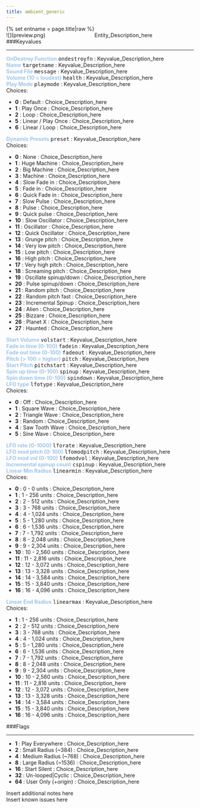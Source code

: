 ```yaml
---
title: ambient_generic
---
```

<div>{% set entname = page.title|raw %}</div>
<div class="container previewimg">
<div class="columns">
<div class="imagepadding column col-auto" markdown="1">![](preview.png)</div>
<div class="column">Entity_Description_here</div>
</div>
</div>
###Keyvalues
<hr>
<div class="entityentry" markdown="1">
<span style="color:#9fc5e8;"><b>OnDestroy Function</b></span> <kbd  class="tooltip" data-tooltip="string">ondestroyfn</kbd> :
Keyvalue_Description_here
</div>
<div class="entityentry" markdown="1">
<span style="color:#9fc5e8;"><b>Name</b></span> <kbd  class="tooltip" data-tooltip="target_source">targetname</kbd> :
Keyvalue_Description_here
</div>
<div class="entityentry" markdown="1">
<span style="color:#9fc5e8;"><b>Sound File</b></span> <kbd  class="tooltip" data-tooltip="sound">message</kbd> :
Keyvalue_Description_here
</div>
<div class="entityentry" markdown="1">
<span style="color:#9fc5e8;"><b>Volume (10 = loudest)</b></span> <kbd  class="tooltip" data-tooltip="integer">health</kbd> :
Keyvalue_Description_here
</div>
<div class="entityentry" markdown="1">
<span style="color:#9fc5e8;"><b>Play Mode</b></span> <kbd  class="tooltip" data-tooltip="choices">playmode</kbd> :
Keyvalue_Description_here
<div class="accordion">
<input type="checkbox" id="accordion-1" name="accordion-checkbox" hidden>
<label class="accordion-header" for="accordion-1">
<i class="icon icon-arrow-right mr-1"></i>
Choices:
</label>
<div class="accordion-body">
<ul>
<li><b>0</b> : Default : Choice_Description_here</li>
<li><b>1</b> : Play Once : Choice_Description_here</li>
<li><b>2</b> : Loop : Choice_Description_here</li>
<li><b>5</b> : Linear / Play Once : Choice_Description_here</li>
<li><b>6</b> : Linear / Loop : Choice_Description_here</li>
</ul>
</div>
</div>
</div>
<div class="entityentry" markdown="1">
<span style="color:#9fc5e8;"><b>Dynamic Presets</b></span> <kbd  class="tooltip" data-tooltip="choices">preset</kbd> :
Keyvalue_Description_here
<div class="accordion">
<input type="checkbox" id="accordion-2" name="accordion-checkbox" hidden>
<label class="accordion-header" for="accordion-2">
<i class="icon icon-arrow-right mr-1"></i>
Choices:
</label>
<div class="accordion-body">
<ul>
<li><b>0</b> : None : Choice_Description_here</li>
<li><b>1</b> : Huge Machine : Choice_Description_here</li>
<li><b>2</b> : Big Machine : Choice_Description_here</li>
<li><b>3</b> : Machine : Choice_Description_here</li>
<li><b>4</b> : Slow Fade in : Choice_Description_here</li>
<li><b>5</b> : Fade in : Choice_Description_here</li>
<li><b>6</b> : Quick Fade in : Choice_Description_here</li>
<li><b>7</b> : Slow Pulse : Choice_Description_here</li>
<li><b>8</b> : Pulse : Choice_Description_here</li>
<li><b>9</b> : Quick pulse : Choice_Description_here</li>
<li><b>10</b> : Slow Oscillator : Choice_Description_here</li>
<li><b>11</b> : Oscillator : Choice_Description_here</li>
<li><b>12</b> : Quick Oscillator : Choice_Description_here</li>
<li><b>13</b> : Grunge pitch : Choice_Description_here</li>
<li><b>14</b> : Very low pitch : Choice_Description_here</li>
<li><b>15</b> : Low pitch : Choice_Description_here</li>
<li><b>16</b> : High pitch : Choice_Description_here</li>
<li><b>17</b> : Very high pitch : Choice_Description_here</li>
<li><b>18</b> : Screaming pitch : Choice_Description_here</li>
<li><b>19</b> : Oscillate spinup/down : Choice_Description_here</li>
<li><b>20</b> : Pulse spinup/down : Choice_Description_here</li>
<li><b>21</b> : Random pitch : Choice_Description_here</li>
<li><b>22</b> : Random pitch fast : Choice_Description_here</li>
<li><b>23</b> : Incremental Spinup : Choice_Description_here</li>
<li><b>24</b> : Alien : Choice_Description_here</li>
<li><b>25</b> : Bizzare : Choice_Description_here</li>
<li><b>26</b> : Planet X : Choice_Description_here</li>
<li><b>27</b> : Haunted : Choice_Description_here</li>
</ul>
</div>
</div>
</div>
<div class="entityentry" markdown="1">
<span style="color:#9fc5e8;"><b>Start Volume</b></span> <kbd  class="tooltip" data-tooltip="integer">volstart</kbd> :
Keyvalue_Description_here
</div>
<div class="entityentry" markdown="1">
<span style="color:#9fc5e8;"><b>Fade in time (0-100)</b></span> <kbd  class="tooltip" data-tooltip="integer">fadein</kbd> :
Keyvalue_Description_here
</div>
<div class="entityentry" markdown="1">
<span style="color:#9fc5e8;"><b>Fade out time (0-100)</b></span> <kbd  class="tooltip" data-tooltip="integer">fadeout</kbd> :
Keyvalue_Description_here
</div>
<div class="entityentry" markdown="1">
<span style="color:#9fc5e8;"><b>Pitch (> 100 = higher)</b></span> <kbd  class="tooltip" data-tooltip="integer">pitch</kbd> :
Keyvalue_Description_here
</div>
<div class="entityentry" markdown="1">
<span style="color:#9fc5e8;"><b>Start Pitch</b></span> <kbd  class="tooltip" data-tooltip="integer">pitchstart</kbd> :
Keyvalue_Description_here
</div>
<div class="entityentry" markdown="1">
<span style="color:#9fc5e8;"><b>Spin up time (0-100)</b></span> <kbd  class="tooltip" data-tooltip="integer">spinup</kbd> :
Keyvalue_Description_here
</div>
<div class="entityentry" markdown="1">
<span style="color:#9fc5e8;"><b>Spin down time (0-100)</b></span> <kbd  class="tooltip" data-tooltip="integer">spindown</kbd> :
Keyvalue_Description_here
</div>
<div class="entityentry" markdown="1">
<span style="color:#9fc5e8;"><b>LFO type</b></span> <kbd  class="tooltip" data-tooltip="choices">lfotype</kbd> :
Keyvalue_Description_here
<div class="accordion">
<input type="checkbox" id="accordion-3" name="accordion-checkbox" hidden>
<label class="accordion-header" for="accordion-3">
<i class="icon icon-arrow-right mr-1"></i>
Choices:
</label>
<div class="accordion-body">
<ul>
<li><b>0</b> : Off : Choice_Description_here</li>
<li><b>1</b> : Square Wave : Choice_Description_here</li>
<li><b>2</b> : Triangle Wave : Choice_Description_here</li>
<li><b>3</b> : Random : Choice_Description_here</li>
<li><b>4</b> : Saw Tooth Wave : Choice_Description_here</li>
<li><b>5</b> : Sine Wave : Choice_Description_here</li>
</ul>
</div>
</div>
</div>
<div class="entityentry" markdown="1">
<span style="color:#9fc5e8;"><b>LFO rate (0-1000)</b></span> <kbd  class="tooltip" data-tooltip="integer">lforate</kbd> :
Keyvalue_Description_here
</div>
<div class="entityentry" markdown="1">
<span style="color:#9fc5e8;"><b>LFO mod pitch (0-100)</b></span> <kbd  class="tooltip" data-tooltip="integer">lfomodpitch</kbd> :
Keyvalue_Description_here
</div>
<div class="entityentry" markdown="1">
<span style="color:#9fc5e8;"><b>LFO mod vol (0-100)</b></span> <kbd  class="tooltip" data-tooltip="integer">lfomodvol</kbd> :
Keyvalue_Description_here
</div>
<div class="entityentry" markdown="1">
<span style="color:#9fc5e8;"><b>Incremental spinup count</b></span> <kbd  class="tooltip" data-tooltip="integer">cspinup</kbd> :
Keyvalue_Description_here
</div>
<div class="entityentry" markdown="1">
<span style="color:#9fc5e8;"><b>Linear Min Radius</b></span> <kbd  class="tooltip" data-tooltip="choices">linearmin</kbd> :
Keyvalue_Description_here
<div class="accordion">
<input type="checkbox" id="accordion-4" name="accordion-checkbox" hidden>
<label class="accordion-header" for="accordion-4">
<i class="icon icon-arrow-right mr-1"></i>
Choices:
</label>
<div class="accordion-body">
<ul>
<li><b>0</b> : 0 - 0 units : Choice_Description_here</li>
<li><b>1</b> : 1 - 256 units : Choice_Description_here</li>
<li><b>2</b> : 2 - 512 units : Choice_Description_here</li>
<li><b>3</b> : 3 - 768 units : Choice_Description_here</li>
<li><b>4</b> : 4 - 1,024 units : Choice_Description_here</li>
<li><b>5</b> : 5 - 1,280 units : Choice_Description_here</li>
<li><b>6</b> : 6 - 1,536 units : Choice_Description_here</li>
<li><b>7</b> : 7 - 1,792 units : Choice_Description_here</li>
<li><b>8</b> : 8 - 2,048 units : Choice_Description_here</li>
<li><b>9</b> : 9 - 2,304 units : Choice_Description_here</li>
<li><b>10</b> : 10 - 2,560 units : Choice_Description_here</li>
<li><b>11</b> : 11 - 2,816 units : Choice_Description_here</li>
<li><b>12</b> : 12 - 3,072 units : Choice_Description_here</li>
<li><b>13</b> : 13 - 3,328 units : Choice_Description_here</li>
<li><b>14</b> : 14 - 3,584 units : Choice_Description_here</li>
<li><b>15</b> : 15 - 3,840 units : Choice_Description_here</li>
<li><b>16</b> : 16 - 4,096 units : Choice_Description_here</li>
</ul>
</div>
</div>
</div>
<div class="entityentry" markdown="1">
<span style="color:#9fc5e8;"><b>Linear End Radius</b></span> <kbd  class="tooltip" data-tooltip="choices">linearmax</kbd> :
Keyvalue_Description_here
<div class="accordion">
<input type="checkbox" id="accordion-5" name="accordion-checkbox" hidden>
<label class="accordion-header" for="accordion-5">
<i class="icon icon-arrow-right mr-1"></i>
Choices:
</label>
<div class="accordion-body">
<ul>
<li><b>1</b> : 1 - 256 units : Choice_Description_here</li>
<li><b>2</b> : 2 - 512 units : Choice_Description_here</li>
<li><b>3</b> : 3 - 768 units : Choice_Description_here</li>
<li><b>4</b> : 4 - 1,024 units : Choice_Description_here</li>
<li><b>5</b> : 5 - 1,280 units : Choice_Description_here</li>
<li><b>6</b> : 6 - 1,536 units : Choice_Description_here</li>
<li><b>7</b> : 7 - 1,792 units : Choice_Description_here</li>
<li><b>8</b> : 8 - 2,048 units : Choice_Description_here</li>
<li><b>9</b> : 9 - 2,304 units : Choice_Description_here</li>
<li><b>10</b> : 10 - 2,560 units : Choice_Description_here</li>
<li><b>11</b> : 11 - 2,816 units : Choice_Description_here</li>
<li><b>12</b> : 12 - 3,072 units : Choice_Description_here</li>
<li><b>13</b> : 13 - 3,328 units : Choice_Description_here</li>
<li><b>14</b> : 14 - 3,584 units : Choice_Description_here</li>
<li><b>15</b> : 15 - 3,840 units : Choice_Description_here</li>
<li><b>16</b> : 16 - 4,096 units : Choice_Description_here</li>
</ul>
</div>
</div>
</div>
###Flags
<hr>
<div class="entityflags">
<ul>
<li class="imagepadding" markdown="1"><b>1 </b> : Play Everywhere : Choice_Description_here</li>
<li class="imagepadding" markdown="1"><b>2 </b> : Small Radius (~384) : Choice_Description_here</li>
<li class="imagepadding" markdown="1"><b>4 </b> : Medium Radius (~768) : Choice_Description_here</li>
<li class="imagepadding" markdown="1"><b>8 </b> : Large Radius (~1536) : Choice_Description_here</li>
<li class="imagepadding" markdown="1"><b>16 </b> : Start Silent : Choice_Description_here</li>
<li class="imagepadding" markdown="1"><b>32 </b> : Un-looped|Cyclic : Choice_Description_here</li>
<li class="imagepadding" markdown="1"><b>64 </b> : User Only (+origin) : Choice_Description_here</li>
</ul>
</div>
<div class="notices blue">Insert additional notes here</div>
<div class="notices red">Insert known issues here</div>
